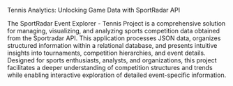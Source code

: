 Tennis Analytics: Unlocking Game Data with SportRadar API

The SportRadar Event Explorer - Tennis Project is a comprehensive solution for managing, visualizing, and analyzing sports competition data obtained from the Sportradar API. This application processes JSON data, organizes structured information within a relational database, and presents intuitive insights into tournaments, competition hierarchies, and event details. Designed for sports enthusiasts, analysts, and organizations, this project facilitates a deeper understanding of competition structures and trends while enabling interactive exploration of detailed event-specific information.

